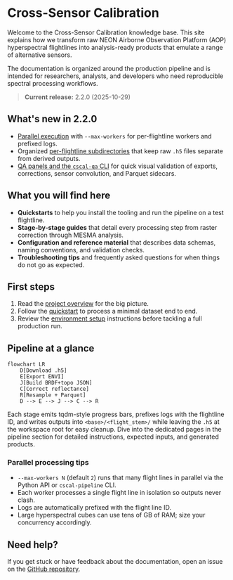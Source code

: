 # Cross-Sensor Calibration

Welcome to the Cross-Sensor Calibration knowledge base. This site explains how
we transform raw NEON Airborne Observation Platform (AOP) hyperspectral
flightlines into analysis-ready products that emulate a range of alternative
sensors.

The documentation is organized around the production pipeline and is intended
for researchers, analysts, and developers who need reproducible spectral
processing workflows.

> **Current release:** 2.2.0 (2025-10-29)

## What's new in 2.2.0

- [Parallel execution](pipeline.md#parallel-processing) with `--max-workers` for
  per-flightline workers and prefixed logs.
- Organized [per-flightline subdirectories](pipeline.md#file-layout) that keep raw `.h5`
  files separate from derived outputs.
- [QA panels and the `cscal-qa` CLI](qa.md) for quick visual validation of exports,
  corrections, sensor convolution, and Parquet sidecars.

## What you will find here

- **Quickstarts** to help you install the tooling and run the pipeline on a test
  flightline.
- **Stage-by-stage guides** that detail every processing step from raster
  correction through MESMA analysis.
- **Configuration and reference material** that describes data schemas, naming
  conventions, and validation checks.
- **Troubleshooting tips** and frequently asked questions for when things do not
  go as expected.

## First steps

1. Read the [project overview](overview.md) for the big picture.
2. Follow the [quickstart](quickstart.md) to process a minimal dataset end to
   end.
3. Review the [environment setup](env-setup.md) instructions before tackling a
   full production run.

## Pipeline at a glance

```mermaid
flowchart LR
    D[Download .h5]
    E[Export ENVI]
    J[Build BRDF+topo JSON]
    C[Correct reflectance]
    R[Resample + Parquet]
    D --> E --> J --> C --> R
```

Each stage emits tqdm-style progress bars, prefixes logs with the flightline ID,
and writes outputs into `<base>/<flight_stem>/` while leaving the `.h5` at the
workspace root for easy cleanup. Dive into the dedicated pages in the pipeline
section for detailed instructions, expected inputs, and generated products.

### Parallel processing tips

- `--max-workers N` (default `2`) runs that many flight lines in parallel via the
  Python API or `cscal-pipeline` CLI.
- Each worker processes a single flight line in isolation so outputs never clash.
- Logs are automatically prefixed with the flight line ID.
- Large hyperspectral cubes can use tens of GB of RAM; size your concurrency accordingly.

## Need help?

If you get stuck or have feedback about the documentation, open an issue on the
[GitHub repository](https://github.com/earthlab/cross-sensor-cal/issues).

